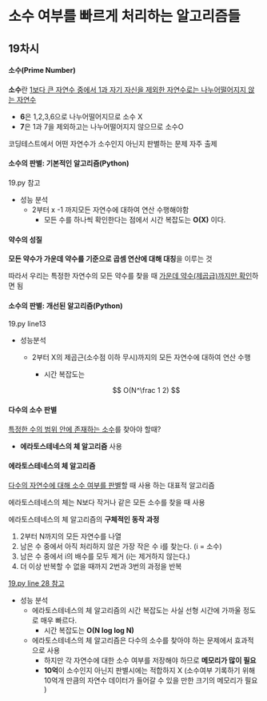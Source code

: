 # 소수 여부를 빠르게 처리하는 알고리즘들

## 19차시

#### 소수(Prime Number)

**소수**란 <u>1보다 큰 자연수 중에서 1과 자기 자신을 제외한 자연수로는 나누어떨어지지 않는 자연수</u>

+ **6**은 1,2,3,6으로 나누어떨어지므로 소수 X
+ **7**은 1과 7을 제외하고는 나누어떨어지지 않으므로 소수O

코딩테스트에서 어떤 자연수가 소수인지 아닌지 판별하는 문제 자주 출제



#### 소수의 판별: 기본적인 알고리즘(Python)

19.py 참고

+ 성능 분석
  + 2부터 x -1 까지모든 자연수에 대하여 연산 수행해야함
    + 모든 수를 하나씩 확인한다는 점에서 시간 복잡도는 **O(X)** 이다.



#### 약수의 성질

**모든 약수가 가운데 약수를 기준으로 곱셈 연산에 대해 대칭**을 이루는 것

따라서 우리는 특정한 자연수의 모든 약수를 찾을 때 <u>가운데 약수(제곱급)까지만 확인</u>하면 됨



#### 소수의 판별: 개선된 알고리즘(Python)

19.py line13

+ 성능분석

  + 2부터 X의 제곱근(소수점 이하 무시)까지의 모든 자연수에 대하여 연산 수행

    + 시간 복잡도는

    $$
    O(N^\frac 1 2)
    $$

    

#### 다수의 소수 판별

<u>특정한 수의 범위 안에 존재하는 소수</u>를 찾아야 할때?

+ **에라토스테네스의 체 알고리즘** 사용



#### 에라토스테네스의 체 알고리즘

<u>다수의 자연수에 대해 소수 여부를 판별</u>할 때 사용 하는 대표적 알고리즘

에라토스테네스의 체는 N보다 작거나 같은 모든 소수를 찾을 때 사용

에라토스테네스의 체 알고리즘의 **구체적인 동작 과정**

1. 2부터 N까지의 모든 자연수를 나열
2. 남은 수 중에서 아직 처리하지 않은 가장 작은 수 i를 찾는다. (i = 소수)
3. 남은 수 중에서 i의 배수를 모두 제거 (i는 제거하지 않는다.)
4. 더 이상 반복할 수 없을 때까지 2번과 3번의 과정을 반복

<u>19.py line 28 참고</u>

+ 성능 분석
  + 에라토스테네스의 체 알고리즘의 시간 복잡도는 사실 선형 시간에 가까울 정도로 매우 빠르다.
    + 시간 복잡도는 **O(N log log N)**
  + 에라토스테네스의 체 알고리즘은 다수의 소수를 찾아야 하는 문제에서 효과적으로 사용
    + 하지만 각 자연수에 대한 소수 여부를 저장해야 하므로 **메모리가 많이 필요**
    + **10억**이 소수인지 아닌지 판별시에는 적합하지 X (소수여부 기록하기 위해 10억개 만큼의 자연수 데이터가 들어갈 수 있을 만한 크기의 메모리가 필요 )

